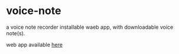 # voice-note
a voice note recorder installable waeb app, with downloadable voice note(s).

web app available [here](https://voicerecorder.github.io/)
